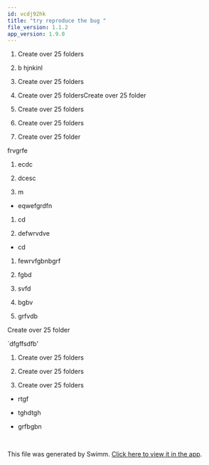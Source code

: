 ```yaml
---
id: vcdj92hk
title: "try reproduce the bug "
file_version: 1.1.2
app_version: 1.9.0
---
```


1.  Create over 25 folders

2.  b hjnkinl

3.  Create over 25 folders

4.  Create over 25 foldersCreate over 25 folder

5.  Create over 25 folders

6.  Create over 25 folders

7.  Create over 25 folder

frvgrfe

1.  ecdc

2.  dcesc

3.  m
*   eqwefgrdfn
1.  cd

2.  defwrvdve
*   cd
1.  fewrvfgbnbgrf

2.  fgbd

3.  svfd

4.  bgbv

5.  grfvdb

Create over 25 folder

\`dfgffsdfb'

1.  Create over 25 folders

2.  Create over 25 folders

3.  Create over 25 folders
*   rtgf

*   tghdtgh

*   grfbgbn

<br/>

This file was generated by Swimm. [Click here to view it in the app](https://swimm-web-app.web.app/repos/Z2l0aHViJTNBJTNBTm9hUmVwbyUzQSUzQU5vYW96ZXI=/docs/vcdj92hk).

